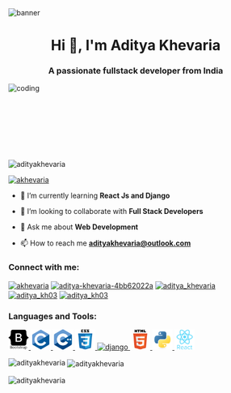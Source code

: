 <img  alt="banner" src="https://leeds.tech/wp-content/uploads/2019/10/blinky-cat-bird-green.gif">
<h1 align="center">Hi 👋, I'm Aditya Khevaria</h1>
<h3 align="center">A passionate fullstack developer from India</h3>
<img align="right" height=150  alt="coding" width=1000 src="https://blog.simitclub.com/images/programming.gif">
<p align="left"> <img src="https://komarev.com/ghpvc/?username=adityakhevaria&label=Profile%20views&color=0e75b6&style=flat" alt="adityakhevaria" /> </p>

<p align="left"> <a href="https://twitter.com/akhevaria" target="blank"><img src="https://img.shields.io/twitter/follow/akhevaria?logo=twitter&style=for-the-badge" alt="akhevaria" /></a> </p>

- 🌱 I’m currently learning **React Js and Django**

- 👯 I’m looking to collaborate with **Full Stack Developers**

- 💬 Ask me about **Web Development**

- 📫 How to reach me **adityakhevaria@outlook.com**

<h3 align="left">Connect with me:</h3>
<p align="left">
<a href="https://twitter.com/akhevaria" target="blank"><img align="center" src="https://raw.githubusercontent.com/rahuldkjain/github-profile-readme-generator/master/src/images/icons/Social/twitter.svg" alt="akhevaria" height="30" width="40" /></a>
<a href="https://linkedin.com/in/aditya-khevaria-4bb62022a" target="blank"><img align="center" src="https://raw.githubusercontent.com/rahuldkjain/github-profile-readme-generator/master/src/images/icons/Social/linked-in-alt.svg" alt="aditya-khevaria-4bb62022a" height="30" width="40" /></a>
<a href="https://instagram.com/aditya_khevaria" target="blank"><img align="center" src="https://raw.githubusercontent.com/rahuldkjain/github-profile-readme-generator/master/src/images/icons/Social/instagram.svg" alt="aditya_khevaria" height="30" width="40" /></a>
<a href="https://www.codechef.com/users/aditya_kh03" target="blank"><img align="center" src="https://cdn.jsdelivr.net/npm/simple-icons@3.1.0/icons/codechef.svg" alt="aditya_kh03" height="30" width="40" /></a>
<a href="https://codeforces.com/profile/aditya_kh03" target="blank"><img align="center" src="https://raw.githubusercontent.com/rahuldkjain/github-profile-readme-generator/master/src/images/icons/Social/codeforces.svg" alt="aditya_kh03" height="30" width="40" /></a>
</p>

<h3 align="left">Languages and Tools:</h3>
<p align="left"> <a href="https://getbootstrap.com" target="_blank" rel="noreferrer"> <img src="https://raw.githubusercontent.com/devicons/devicon/master/icons/bootstrap/bootstrap-plain-wordmark.svg" alt="bootstrap" width="40" height="40"/> </a> <a href="https://www.cprogramming.com/" target="_blank" rel="noreferrer"> <img src="https://raw.githubusercontent.com/devicons/devicon/master/icons/c/c-original.svg" alt="c" width="40" height="40"/> </a> <a href="https://www.w3schools.com/cpp/" target="_blank" rel="noreferrer"> <img src="https://raw.githubusercontent.com/devicons/devicon/master/icons/cplusplus/cplusplus-original.svg" alt="cplusplus" width="40" height="40"/> </a> <a href="https://www.w3schools.com/css/" target="_blank" rel="noreferrer"> <img src="https://raw.githubusercontent.com/devicons/devicon/master/icons/css3/css3-original-wordmark.svg" alt="css3" width="40" height="40"/> </a> <a href="https://www.djangoproject.com/" target="_blank" rel="noreferrer"> <img src="https://cdn.worldvectorlogo.com/logos/django.svg" alt="django" width="40" height="40"/> </a> <a href="https://www.w3.org/html/" target="_blank" rel="noreferrer"> <img src="https://raw.githubusercontent.com/devicons/devicon/master/icons/html5/html5-original-wordmark.svg" alt="html5" width="40" height="40"/> </a> <a href="https://www.python.org" target="_blank" rel="noreferrer"> <img src="https://raw.githubusercontent.com/devicons/devicon/master/icons/python/python-original.svg" alt="python" width="40" height="40"/> </a> <a href="https://reactjs.org/" target="_blank" rel="noreferrer"> <img src="https://raw.githubusercontent.com/devicons/devicon/master/icons/react/react-original-wordmark.svg" alt="react" width="40" height="40"/> </a> </p>

<p><img align="left" src="https://github-readme-stats.vercel.app/api/top-langs?username=adityakhevaria&show_icons=true&locale=en&layout=compact" alt="adityakhevaria" /></p>

<p>&nbsp;<img align="center" src="https://github-readme-stats.vercel.app/api?username=adityakhevaria&show_icons=true&locale=en" alt="adityakhevaria" /></p>

<p><img align="center" src="https://github-readme-streak-stats.herokuapp.com/?user=adityakhevaria&" alt="adityakhevaria" /></p>
